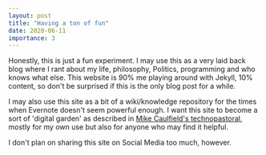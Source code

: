 ```yaml
---
layout: post
title: "Having a ton of fun"
date: 2020-06-11
importance: 3
---
```

Honestly, this is just a fun experiment. I may use this as a very laid back blog where I rant about my life, philosophy, Politics, programming and who knows what else. This website is 90% me playing around with Jekyll, 10% content, so don't be surprised if this is the only blog post for a while.

I may also use this site as a bit of a wiki/knowledge repository for the times when Evernote doesn't seem powerful enough. I want this site to become a sort of 'digital garden' as described in [Mike Caulfield's technopastoral](https://hapgood.us/2015/10/17/the-garden-and-the-stream-a-technopastoral/), mostly for my own use but also for anyone who may find it helpful. 

I don't plan on sharing this site on Social Media too much, however.
